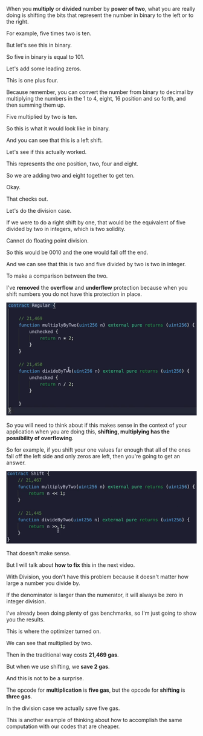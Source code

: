 When you **multiply** or **divided** number by **power of two**, what you are really doing is shifting the bits that represent the number in binary to the left or to the right.

For example, five times two is ten.

But let's see this in binary.

So five in binary is equal to 101.

Let's add some leading zeros.

This is one plus four.

Because remember, you can convert the number from binary to decimal by multiplying the numbers in the 1 to 4, eight, 16 position and so forth, and then summing them up.

Five multiplied by two is ten.

So this is what it would look like in binary.

And you can see that this is a left shift.

Let's see if this actually worked.

This represents the one position, two, four and eight.

So we are adding two and eight together to get ten.

Okay.

That checks out.

Let's do the division case.

If we were to do a right shift by one, that would be the equivalent of five divided by two in integers, which is two solidity.

Cannot do floating point division.

So this would be 0010 and the one would fall off the end.

And we can see that this is two and five divided by two is two in integer.

To make a comparison between the two.

I've **removed** the **overflow** and **underflow** protection because when you shift numbers you do not have this protection in place.

![](2023-08-22-10-00-04.png)

So you will need to think about if this makes sense in the context of your application when you are doing this, **shifting, multiplying has the possibility of overflowing**.

So for example, if you shift your one values far enough that all of the ones fall off the left side and only zeros are left, then you're going to get an answer.

![](2023-08-22-10-02-39.png)

That doesn't make sense.

But I will talk about **how to fix** this in the next video.

With Division, you don't have this problem because it doesn't matter how large a number you divide by.

If the denominator is larger than the numerator, it will always be zero in integer division.

I've already been doing plenty of gas benchmarks, so I'm just going to show you the results.

This is where the optimizer turned on.

We can see that multiplied by two.

Then in the traditional way costs **21,469 gas**.

But when we use shifting, we **save 2 gas**.

And this is not to be a surprise.

The opcode for **multiplication** is **five gas**, but the opcode for **shifting** is **three gas**.

In the division case we actually save five gas.

This is another example of thinking about how to accomplish the same computation with our codes that are cheaper.